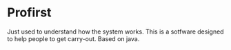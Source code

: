 # Profirst
Just used to understand how the system works.
This is a sotfware designed to help people to get carry-out.
Based on java.
